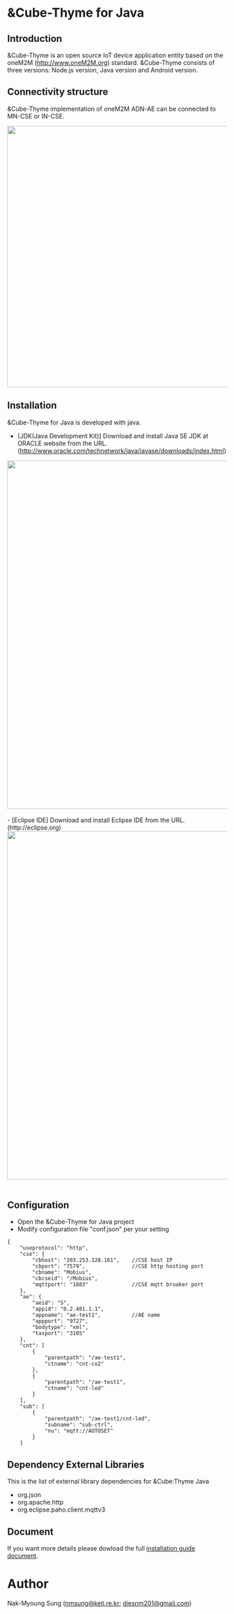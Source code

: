 # &Cube-Thyme for Java
## Introduction
&Cube-Thyme is an open source IoT device application entity based on the oneM2M (http://www.oneM2M.org) standard. &Cube-Thyme consists of three versions: Node.js version, Java version and Android version.

## Connectivity structure
&Cube-Thyme implementation of oneM2M ADN-AE can be connected to MN-CSE or IN-CSE.
<div align="center">
<img src="https://user-images.githubusercontent.com/29790334/28315421-497cf0b4-6bf9-11e7-9e67-61e4c351c035.png" width="600"/>
</div>

## Installation
&Cube-Thyme for Java is developed with java.
- [JDK(Java Development Kit)]
Download and install Java SE JDK at ORACLE website from the URL.(http://www.oracle.com/technetwork/java/javase/downloads/index.html)
<div align="center">
<img src="https://user-images.githubusercontent.com/29790334/28374986-4556eae2-6ce1-11e7-9867-6e36660cda05.png" width="800"/>
</div><br/>
- [Eclipse IDE]
Download and install Eclipse IDE from the URL.(http://eclipse.org)
<div align="center">
<img src="https://user-images.githubusercontent.com/29790334/28374996-4eb3d88e-6ce1-11e7-98e8-de511b0c9e4f.png" width="800"/>
</div><br/>

## Configuration
- Open the &Cube-Thyme for Java project
- Modify configuration file "conf.json" per your setting
```
{
    "useprotocol": "http",
    "cse": {
        "cbhost": "203.253.128.161",    //CSE host IP
        "cbport": "7579",               //CSE http hosting port
        "cbname": "Mobius",
        "cbcseid": "/Mobius",
        "mqttport": "1883"              //CSE mqtt broaker port
    },
    "ae": {
        "aeid": "S",
        "appid": "0.2.481.1.1",
        "appname": "ae-test1",          //AE name
        "appport": "9727",
        "bodytype": "xml",
        "tasport": "3105"
    },
    "cnt": [
        {
            "parentpath": "/ae-test1",
            "ctname": "cnt-co2"
        },
        {
            "parentpath": "/ae-test1",
            "ctname": "cnt-led"
        }
    ],
    "sub": [
        {
            "parentpath": "/ae-test1/cnt-led",
            "subname": "sub-ctrl",
            "nu": "mqtt://AUTOSET"
        }
    ]

```

## Dependency External Libraries
This is the list of external library dependencies for &Cube:Thyme Java 
- org.json
- org.apache.http
- org.eclipse.paho.client.mqttv3

## Document
If you want more details please dowload the full [installation guide document](https://github.com/IoTKETI/nCube-Thyme-Java/raw/master/doc/(English)%20nCube-Thyme-Java.pdf).

# Author
Nak-Myoung Sung (nmsung@keti.re.kr; diesnm201@gmail.com)
